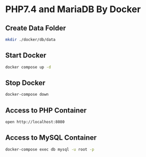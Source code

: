 # PHP7.4 and MariaDB By Docker

## Create Data Folder

```bash
mkdir ./docker/db/data
```

## Start Docker

```bash
docker compose up -d
```

## Stop Docker

```bash
docker-compose down
```

## Access to PHP Container

```bash
open http://localhost:8080
```

## Access to MySQL Container

```bash
docker-compose exec db mysql -u root -p
```
